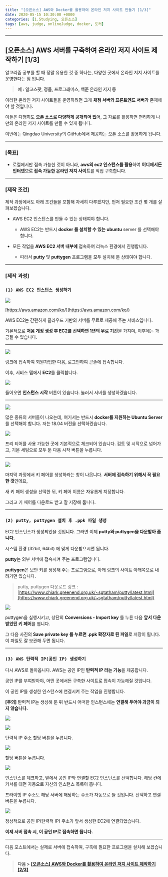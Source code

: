 ```yaml
---
title: "[오픈소스] AWS와 Docker를 활용하여 온라인 저지 사이트 만들기 [1/3]"
date: 2020-05-15 10:30:00 +0800
categories: [1.Studying, 오픈소스]
tags: [aws, judge, onlineJudge, docker, 도커]
---
```




------



## [오픈소스] AWS 서버를 구축하여 온라인 저지 사이트 제작하기 [1/3]



알고리즘 공부를 할 때 정말 유용한 것 중 하나는, 다양한 곳에서 온라인 저지 사이트를 운영한다는 점 입니다.

> **예 : 알고스팟, 정올, 프로그래머스, 백준 온라인 저지 등**

이러한 온라인 저지 사이트들을 운영하려면 크게 **채점 서버와 프론트엔드 서버가** 존재해야 할 것입니다.

이들은 다행히도 **오픈 소스로 다양하게 공개되어 있**어, 그 자료를 활용하면 편리하게 나만의 온라인 저지 사이트를 만들 수 있게 됩니다.

이번에는 Qingdao University의 GitHub에서 제공하는 오픈 소스를 활용하게 됩니다.

------

### **[목표]**

* 로컬에서만 접속 가능한 것이 아니라, **aws의 ec2 인스턴스를 활용**하여 **어디에서든 인터넷으로 접속 가능한 온라인 저지 사이트**를 직접 구축합니다.

------

### **[제작 조건]**

제작 과정에서도 아래 조건들을 포함해 자세히 다루겠지만, 먼저 필요한 조건 몇 개를 살펴보겠습니다.

* AWS EC2 인스턴스를 만들 수 있는 상태여야 합니다.
  * AWS EC2는 반드시 **docker 를 설치할 수 있는** **ubuntu** server 를 선택해야 합니다.

* 모든 작업을 **AWS EC2 서버 내부에** 접속하여 리눅스 환경에서 진행합니다. 
  * 따라서 **putty** 및 **puttygen** 프로그램을 모두 설치해 둔 상태여야 합니다.

------

### **[제작 과정]**

### **`(1) AWS EC2 인스턴스 생성하기`**

![](https://i.imgur.com/fLtDYR8.png)

[https://aws.amazon.com/ko/](https://aws.amazon.com/ko/)

AWS EC2는 간편하게 클라우드 기반의 서버를 무료로 제공해 주는 서비스입니다.

기본적으로 **처음 계정 생성 후 EC2를 선택하면 1년의 무료 기간**을 가지며, 이후에는 과금될 수 있습니다.

------

![](https://i.imgur.com/HTY38ly.png)

링크에 접속하여 회원가입한 다음, 로그인하여 콘솔에 접속합니다.

이후, 서비스 탭에서 **EC2**를 클릭합니다.

![](https://i.imgur.com/Ogf40TR.png)

들어오면 **인스턴스 시작** 버튼이 있습니다. 눌러서 서버를 생성하겠습니다.

------

![](https://i.imgur.com/Gbn0tIK.png)

많은 종류의 서버들이 나오는데, 여기서는 반드시 **docker를 지원하는 Ubuntu Server**를 선택해야 합니다. 저는 18.04 버전을 선택하겠습니다.

![](https://i.imgur.com/xg9e5mV.png)

프리 티어를 사용 가능한 곳에 기본적으로 체크되어 있습니다. 검토 및 시작으로 넘어가고, 기본 세팅으로 모두 둔 다음 시작 버튼을 누릅니다.

------

![](https://i.imgur.com/pxdnNga.png)

마지막 과정에서 키 페어를 생성하라는 창이 나옵니다. **서버에 접속하기 위해서 꼭 필요한 것**인데요,

새 키 페어 생성을 선택한 뒤, 키 페어 이름은 자유롭게 지정합니다. 

그리고 키 페어를 다운로드 받고 잘 저장해 둡니다.

------

### **`(2) putty, puttygen 설치 후 .ppk 파일 생성`**

EC2 인스턴스가 생성되었을 것입니다. 그러면 이제 **putty와 puttygen을 다운받아 줍니다.**

시스템 환경 (32bit, 64bit) 에 맞게 다운받으시면 됩니다.

**putty**는 외부 서버에 접속시켜 주는 프로그램입니다.

**puttygen**은 보안 키를 생성해 주는 프로그램으로, 아래 링크의 사이트 아래쪽으로 내려가면 있습니다.

> putty, puttygen 다운로드 링크 : [https://www.chiark.greenend.org.uk/~sgtatham/putty/latest.html](https://www.chiark.greenend.org.uk/~sgtatham/putty/latest.html)

![](https://i.imgur.com/iEZvOs3.png)

puttygen을 실행시키고, 상단의 **Conversions - Import key** 를 누른 다음 **앞서 다운받았던 키 페어**를 엽니다.

그 다음 사진의 **Save private key 를 누르면 .ppk 확장자로 된 파일**로 저장이 됩니다. 이 파일도 잘 보관해 두면 됩니다.

------

### **`(3) AWS 탄력적 IP(공인 IP) 생성하기`**

다시 AWS로 돌아옵니다. AWS는 공인 IP인 **탄력적 IP 라는 기능**을 제공합니다.

공인 IP를 부여받아야, 어떤 곳에서든 구축한 사이트로 접속이 가능해질 것입니다.

이 공인 IP를 생성한 인스턴스에 연결시켜 주는 작업을 진행합니다.

**[주의]** 탄력적 IP는 생성해 둔 뒤 반드시 어떠한 인스턴스에는 **연결해 두어야 과금이 되지 않습니다.**

![](https://i.imgur.com/QqKEFmN.png)



![](https://i.imgur.com/dZRbdW0.png)

탄력적 IP 주소 할당 버튼을 누릅니다.

![](https://i.imgur.com/hpLxJej.png)

할당 버튼을 누릅니다.

![](https://i.imgur.com/fNex4SR.png)

인스턴스를 체크하고, 밑에서 공인 IP와 연결할 EC2 인스턴스를 선택합니다. 해당 칸에 커서를 대면 자동으로 자신의 인스턴스 목록이 뜹니다.

프라이빗 IP 주소도 해당 서버에 해당하는 주소가 자동으로 뜰 것입니다. 선택하고 연결 버튼을 누릅니다.

![](https://i.imgur.com/GuE07Uz.png)

정상적으로 공인 IP(탄력적 IP) 주소가 앞서 생성한 EC2에 연결되었습니다. 

**이제 서버 접속 시, 이 공인 IP로 접속하면 됩니다.**

------



다음 포스트에서는 실제로 서버에 접속하여, 구축에 필요한 프로그램을 설치해 보겠습니다.

> **다음 >** [**[오픈소스] AWS와 Docker를 활용하여 온라인 저지 사이트 제작하기 [2/3]**](https://chanhuiseok.github.io/posts/open-2/)